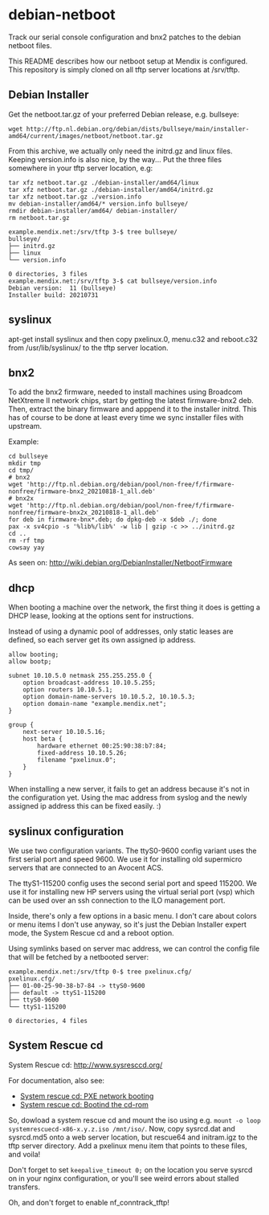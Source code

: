 debian-netboot
==============

Track our serial console configuration and bnx2 patches to the debian netboot
files.

This README describes how our netboot setup at Mendix is configured. This
repository is simply cloned on all tftp server locations at /srv/tftp.

## Debian Installer ##

Get the netboot.tar.gz of your preferred Debian release, e.g. bullseye:

```
wget http://ftp.nl.debian.org/debian/dists/bullseye/main/installer-amd64/current/images/netboot/netboot.tar.gz
```

From this archive, we actually only need the initrd.gz and linux files.  Keeping
version.info is also nice, by the way... Put the three files somewhere in your
tftp server location, e.g:

```
tar xfz netboot.tar.gz ./debian-installer/amd64/linux
tar xfz netboot.tar.gz ./debian-installer/amd64/initrd.gz
tar xfz netboot.tar.gz ./version.info
mv debian-installer/amd64/* version.info bullseye/
rmdir debian-installer/amd64/ debian-installer/
rm netboot.tar.gz

example.mendix.net:/srv/tftp 3-$ tree bullseye/
bullseye/
├── initrd.gz
├── linux
└── version.info

0 directories, 3 files
example.mendix.net:/srv/tftp 3-$ cat bullseye/version.info
Debian version:  11 (bullseye)
Installer build: 20210731
```

## syslinux ##

apt-get install syslinux and then copy pxelinux.0, menu.c32 and reboot.c32 from
/usr/lib/syslinux/ to the tftp server location.

## bnx2 ##

To add the bnx2 firmware, needed to install machines using Broadcom NetXtreme II
network chips, start by getting the latest firmware-bnx2 deb. Then, extract the
binary firmware and apppend it to the installer initrd. This has of course to be
done at least every time we sync installer files with upstream.

Example:

```
cd bullseye
mkdir tmp
cd tmp/
# bnx2
wget 'http://ftp.nl.debian.org/debian/pool/non-free/f/firmware-nonfree/firmware-bnx2_20210818-1_all.deb'
# bnx2x
wget 'http://ftp.nl.debian.org/debian/pool/non-free/f/firmware-nonfree/firmware-bnx2x_20210818-1_all.deb'
for deb in firmware-bnx*.deb; do dpkg-deb -x $deb ./; done
pax -x sv4cpio -s '%lib%/lib%' -w lib | gzip -c >> ../initrd.gz
cd ..
rm -rf tmp
cowsay yay
```

As seen on: http://wiki.debian.org/DebianInstaller/NetbootFirmware

## dhcp ##

When booting a machine over the network, the first thing it does is getting a
DHCP lease, looking at the options sent for instructions.

Instead of using a dynamic pool of addresses, only static leases are defined, so
each server get its own assigned ip address.

```
allow booting;
allow bootp;

subnet 10.10.5.0 netmask 255.255.255.0 {
    option broadcast-address 10.10.5.255;
    option routers 10.10.5.1;
    option domain-name-servers 10.10.5.2, 10.10.5.3;
    option domain-name "example.mendix.net";
}

group {
	next-server 10.10.5.16;
	host beta {
		hardware ethernet 00:25:90:38:b7:84;
		fixed-address 10.10.5.26;
		filename "pxelinux.0";
	}
}
```

When installing a new server, it fails to get an address because it's not in the
configuration yet. Using the mac address from syslog and the newly assigned ip
address this can be fixed easily. :)

## syslinux configuration ##

We use two configuration variants. The ttyS0-9600 config variant uses the first
serial port and speed 9600. We use it for installing old supermicro servers that
are connected to an Avocent ACS.

The ttyS1-115200 config uses the second serial port and speed 115200. We use it
for installing new HP servers using the virtual serial port (vsp) which can be
used over an ssh connection to the ILO management port.

Inside, there's only a few options in a basic menu. I don't care about colors or
menu items I don't use anyway, so it's just the Debian Installer expert mode,
the System Rescue cd and a reboot option.

Using symlinks based on server mac address, we can control the config file that
will be fetched by a netbooted server:

```
example.mendix.net:/srv/tftp 0-$ tree pxelinux.cfg/
pxelinux.cfg/
├── 01-00-25-90-38-b7-84 -> ttyS0-9600
├── default -> ttyS1-115200
├── ttyS0-9600
└── ttyS1-115200

0 directories, 4 files
```

## System Rescue cd ##

System Rescue cd: http://www.sysresccd.org/

For documentation, also see:
 * [System rescue cd: PXE network booting](http://www.sysresccd.org/Sysresccd-manual-en_PXE_network_booting)
 * [System rescue cd: Bootind the cd-rom](http://www.sysresccd.org/Sysresccd-manual-en_Booting_the_CD-ROM#Network_auto-configuration_and_remote_access)

So, dowload a system rescue cd and mount the iso using e.g. `mount -o loop
systemrescuecd-x86-x.y.z.iso /mnt/iso/`. Now, copy sysrcd.dat and sysrcd.md5
onto a web server location, but rescue64 and initram.igz to the tftp server
directory. Add a pxelinux menu item that points to these files, and voila!

Don't forget to set `keepalive_timeout 0;` on the location you serve sysrcd on
in your nginx configuration, or you'll see weird errors about stalled transfers.

Oh, and don't forget to enable nf\_conntrack\_tftp!

